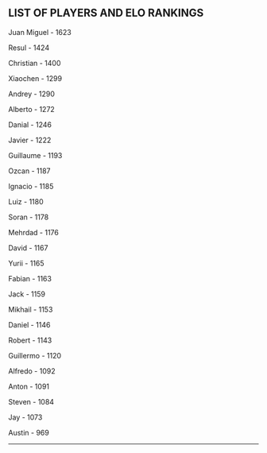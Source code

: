 ## LIST OF PLAYERS AND ELO RANKINGS


Juan Miguel - 1623


Resul - 1424


Christian - 1400


Xiaochen - 1299


Andrey - 1290


Alberto - 1272


Danial - 1246


Javier - 1222


Guillaume - 1193


Ozcan - 1187


Ignacio - 1185


Luiz - 1180


Soran - 1178


Mehrdad - 1176


David - 1167


Yurii - 1165


Fabian - 1163


Jack - 1159


Mikhail - 1153


Daniel - 1146


Robert - 1143


Guillermo - 1120


Alfredo - 1092


Anton - 1091


Steven - 1084


Jay - 1073


Austin - 969



--------------------------------------------------------------
